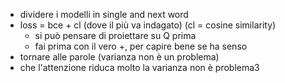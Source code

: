 - dividere i modelli in single and next word
- loss = bce + cl (dove il più va indagato) (cl = cosine similarity)
    - si può pensare di proiettare su Q prima
    - fai prima con il vero +, per capire bene se ha senso
- tornare alle parole (varianza non è un problema)
- che l'attenzione riduca molto la varianza non è problema3
